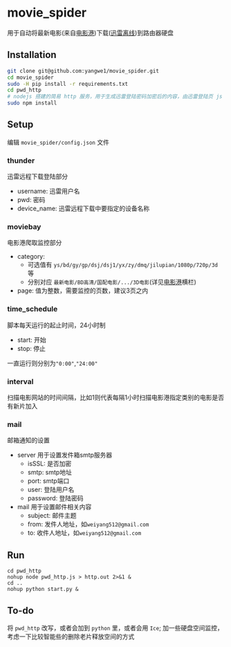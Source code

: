 # movie_spider
用于自动将最新电影(来自[电影港](http://www.dygang.com/))下载([迅雷离线](http://yuancheng.xunlei.com/))到路由器硬盘

## Installation

```bash
git clone git@github.com:yangwe1/movie_spider.git
cd movie_spider
sudo -H pip install -r requirements.txt
cd pwd_http
# nodejs 搭建的简易 http 服务，用于生成迅雷登陆密码加密后的内容，由迅雷登陆页 js 稍加改写而来
sudo npm install
```
## Setup
编辑 `movie_spider/config.json` 文件

### thunder
迅雷远程下载登陆部分

* username: 迅雷用户名
* pwd: 密码
* device_name: 迅雷远程下载中要指定的设备名称

### moviebay
电影港爬取监控部分

* category:
    * 可选值有 `ys/bd/gy/gp/dsj/dsj1/yx/zy/dmq/jilupian/1080p/720p/3d` 等
    * 分别对应 `最新电影/BD高清/国配电影/.../3D电影`(详见[电影港](http://www.dygang.com/)横栏)   
* page: 值为整数，需要监控的页数，建议3页之内

### time_schedule
脚本每天运行的起止时间，24小时制

* start: 开始
* stop: 停止

一直运行则分别为`"0:00"`,`"24:00"`

### interval
扫描电影网站的时间间隔，比如1则代表每隔1小时扫描电影港指定类别的电影是否有新片加入

### mail
邮箱通知的设置

* server 用于设置发件箱smtp服务器
    * isSSL: 是否加密
    * smtp: smtp地址
    * port: smtp端口
    * user: 登陆用户名
    * password: 登陆密码
* mail 用于设置邮件相关内容
    * subject: 邮件主题
    * from: 发件人地址，如`weiyang512@gmail.com`
    * to: 收件人地址，如`weiyang512@gmail.com`
    
## Run

```
cd pwd_http
nohup node pwd_http.js > http.out 2>&1 &
cd ..
nohup python start.py &
```
## To-do
将 `pwd_http` 改写，或者会加到 `python` 里，或者会用 `Ice`; 加一些硬盘空间监控，考虑一下比较智能些的删除老片释放空间的方式